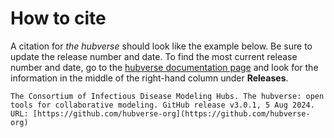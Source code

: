# How to cite

A citation for _the hubverse_ should look like the example below. Be sure to update the release number and date. To find the most current release number and date, go to the [hubverse documentation page](https://github.com/hubverse-org/hubDocs) and look for the information in the middle of the right-hand column under **Releases**.

```{admonition} Citation
The Consortium of Infectious Disease Modeling Hubs. The hubverse: open tools for collaborative modeling. GitHub release v3.0.1, 5 Aug 2024. URL: [https://github.com/hubverse-org](https://github.com/hubverse-org)  
```
